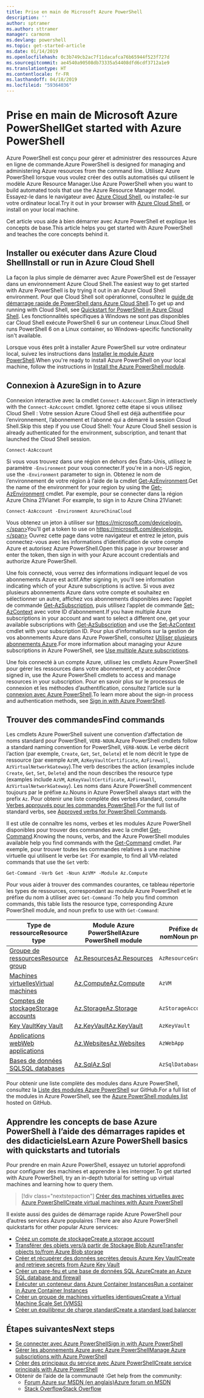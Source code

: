 ```yaml
---
title: Prise en main de Microsoft Azure PowerShell
description: ''
author: sptramer
ms.author: sttramer
manager: carmonm
ms.devlang: powershell
ms.topic: get-started-article
ms.date: 01/14/2019
ms.openlocfilehash: 0c3b749cb2ac7f11dacafca76b65944f523f727d
ms.sourcegitcommit: ae4540a90508db73335a54408dfd6cdf3712a1e9
ms.translationtype: HT
ms.contentlocale: fr-FR
ms.lasthandoff: 04/18/2019
ms.locfileid: "59364036"
---
```

# <a name="get-started-with-azure-powershell"></a><span data-ttu-id="33e28-102">Prise en main de Microsoft Azure PowerShell</span><span class="sxs-lookup"><span data-stu-id="33e28-102">Get started with Azure PowerShell</span></span>

<span data-ttu-id="33e28-103">Azure PowerShell est conçu pour gérer et administrer des ressources Azure en ligne de commande.</span><span class="sxs-lookup"><span data-stu-id="33e28-103">Azure PowerShell is designed for managing and administering Azure resources from the command line.</span></span> <span data-ttu-id="33e28-104">Utilisez Azure PowerShell lorsque vous voulez créer des outils automatisés qui utilisent le modèle Azure Resource Manager.</span><span class="sxs-lookup"><span data-stu-id="33e28-104">Use Azure PowerShell when you want to build automated tools that use the Azure Resource Manager model.</span></span>
<span data-ttu-id="33e28-105">Essayez-le dans le navigateur avec [Azure Cloud Shell](/azure/cloud-shell/overview), ou installez-le sur votre ordinateur local.</span><span class="sxs-lookup"><span data-stu-id="33e28-105">Try it out in your browser with [Azure Cloud Shell](/azure/cloud-shell/overview), or install on your local machine.</span></span>

<span data-ttu-id="33e28-106">Cet article vous aide à bien démarrer avec Azure PowerShell et explique les concepts de base.</span><span class="sxs-lookup"><span data-stu-id="33e28-106">This article helps you get started with Azure PowerShell and teaches the core concepts behind it.</span></span>

## <a name="install-or-run-in-azure-cloud-shell"></a><span data-ttu-id="33e28-107">Installer ou exécuter dans Azure Cloud Shell</span><span class="sxs-lookup"><span data-stu-id="33e28-107">Install or run in Azure Cloud Shell</span></span>

<span data-ttu-id="33e28-108">La façon la plus simple de démarrer avec Azure PowerShell est de l’essayer dans un environnement Azure Cloud Shell.</span><span class="sxs-lookup"><span data-stu-id="33e28-108">The easiest way to get started with Azure PowerShell is by trying it out in an Azure Cloud Shell environment.</span></span>
<span data-ttu-id="33e28-109">Pour que Cloud Shell soit opérationnel, consultez le [guide de démarrage rapide de PowerShell dans Azure Cloud Shell](/azure/cloud-shell/quickstart-powershell).</span><span class="sxs-lookup"><span data-stu-id="33e28-109">To get up and running with Cloud Shell, see [Quickstart for PowerShell in Azure Cloud Shell](/azure/cloud-shell/quickstart-powershell).</span></span>
<span data-ttu-id="33e28-110">Les fonctionnalités spécifiques à Windows ne sont pas disponibles car Cloud Shell exécute PowerShell 6 sur un conteneur Linux.</span><span class="sxs-lookup"><span data-stu-id="33e28-110">Cloud Shell runs PowerShell 6 on a Linux container, so Windows-specific functionality isn't available.</span></span>

<span data-ttu-id="33e28-111">Lorsque vous êtes prêt à installer Azure PowerShell sur votre ordinateur local, suivez les instructions dans [Installer le module Azure PowerShell](install-az-ps.md).</span><span class="sxs-lookup"><span data-stu-id="33e28-111">When you're ready to install Azure PowerShell on your local machine, follow the instructions in [Install the Azure PowerShell module](install-az-ps.md).</span></span>

## <a name="sign-in-to-azure"></a><span data-ttu-id="33e28-112">Connexion à Azure</span><span class="sxs-lookup"><span data-stu-id="33e28-112">Sign in to Azure</span></span>

<span data-ttu-id="33e28-113">Connexion interactive avec la cmdlet `Connect-AzAccount`.</span><span class="sxs-lookup"><span data-stu-id="33e28-113">Sign in interactively with the `Connect-AzAccount` cmdlet.</span></span> <span data-ttu-id="33e28-114">Ignorez cette étape si vous utilisez Cloud Shell : Votre session Azure Cloud Shell est déjà authentifiée pour l’environnement, l’abonnement et l’abonné qui a démarré la session Cloud Shell.</span><span class="sxs-lookup"><span data-stu-id="33e28-114">Skip this step if you use Cloud Shell: Your Azure Cloud Shell session is already authenticated for the environment, subscription, and tenant that launched the Cloud Shell session.</span></span>

```azurepowershell-interactive
Connect-AzAccount
```

<span data-ttu-id="33e28-115">Si vous vous trouvez dans une région en dehors des États-Unis, utilisez le paramètre `-Environment` pour vous connecter.</span><span class="sxs-lookup"><span data-stu-id="33e28-115">If you're in a non-US region, use the `-Environment` parameter to sign in.</span></span> <span data-ttu-id="33e28-116">Obtenez le nom de l’environnement de votre région à l’aide de la cmdlet [Get-AzEnvironment](/powershell/module/Az.Accounts/Get-AzEnvironment).</span><span class="sxs-lookup"><span data-stu-id="33e28-116">Get the name of the environment for your region by using the [Get-AzEnvironment](/powershell/module/Az.Accounts/Get-AzEnvironment) cmdlet.</span></span> <span data-ttu-id="33e28-117">Par exemple, pour se connecter dans la région Azure China 21Vianet :</span><span class="sxs-lookup"><span data-stu-id="33e28-117">For example, to sign in to Azure China 21Vianet:</span></span>

```azurepowershell-interactive
Connect-AzAccount -Environment AzureChinaCloud
```

<span data-ttu-id="33e28-118">Vous obtenez un jeton à utiliser sur https://microsoft.com/devicelogin.</span><span class="sxs-lookup"><span data-stu-id="33e28-118">You'll get a token to use on https://microsoft.com/devicelogin.</span></span> <span data-ttu-id="33e28-119">Ouvrez cette page dans votre navigateur et entrez le jeton, puis connectez-vous avec les informations d’identification de votre compte Azure et autorisez Azure PowerShell.</span><span class="sxs-lookup"><span data-stu-id="33e28-119">Open this page in your browser and enter the token, then sign in with your Azure account credentials and authorize Azure PowerShell.</span></span> 

<span data-ttu-id="33e28-120">Une fois connecté, vous verrez des informations indiquant lequel de vos abonnements Azure est actif.</span><span class="sxs-lookup"><span data-stu-id="33e28-120">After signing in, you'll see information indicating which of your Azure subscriptions is active.</span></span> <span data-ttu-id="33e28-121">Si vous avez plusieurs abonnements Azure dans votre compte et souhaitez en sélectionner un autre, affichez vos abonnements disponibles avec l’applet de commande [Get-AzSubscription](/powershell/module/az.accounts/get-azsubscription), puis utilisez l’applet de commande [Set-AzContext](/powershell/module/az.accounts/set-azcontext) avec votre ID d’abonnement.</span><span class="sxs-lookup"><span data-stu-id="33e28-121">If you have multiple Azure subscriptions in your account and want to select a different one, get your available subscriptions with [Get-AzSubscription](/powershell/module/az.accounts/get-azsubscription) and use the [Set-AzContext](/powershell/module/az.accounts/set-azcontext) cmdlet with your subscription ID.</span></span>
<span data-ttu-id="33e28-122">Pour plus d’informations sur la gestion de vos abonnements Azure dans Azure PowerShell, consultez [Utiliser plusieurs abonnements Azure](manage-subscriptions-azureps.md).</span><span class="sxs-lookup"><span data-stu-id="33e28-122">For more information about managing your Azure subscriptions in Azure PowerShell, see [Use multiple Azure subscriptions](manage-subscriptions-azureps.md).</span></span>

<span data-ttu-id="33e28-123">Une fois connecté à un compte Azure, utilisez les cmdlets Azure PowerShell pour gérer les ressources dans votre abonnement, et y accéder.</span><span class="sxs-lookup"><span data-stu-id="33e28-123">Once signed in, use the Azure PowerShell cmdlets to access and manage resources in your subscription.</span></span> <span data-ttu-id="33e28-124">Pour en savoir plus sur le processus de connexion et les méthodes d’authentification, consultez l’article sur la [connexion avec Azure PowerShell](authenticate-azureps.md).</span><span class="sxs-lookup"><span data-stu-id="33e28-124">To learn more about the sign-in process and authentication methods, see [Sign in with Azure PowerShell](authenticate-azureps.md).</span></span>

## <a name="find-commands"></a><span data-ttu-id="33e28-125">Trouver des commandes</span><span class="sxs-lookup"><span data-stu-id="33e28-125">Find commands</span></span>

<span data-ttu-id="33e28-126">Les cmdlets Azure PowerShell suivent une convention d’affectation de noms standard pour PowerShell, `VERB-NOUN`.</span><span class="sxs-lookup"><span data-stu-id="33e28-126">Azure PowerShell cmdlets follow a standard naming convention for PowerShell, `VERB-NOUN`.</span></span> <span data-ttu-id="33e28-127">Le verbe décrit l’action (par exemple, `Create`, `Get`, `Set`, `Delete`) et le nom décrit le type de ressource (par exemple `AzVM`, `AzKeyVaultCertificate`, `AzFirewall`, `AzVirtualNetworkGateway`).</span><span class="sxs-lookup"><span data-stu-id="33e28-127">The verb describes the action (examples include `Create`, `Get`, `Set`, `Delete`) and the noun describes the resource type (examples include `AzVM`, `AzKeyVaultCertificate`, `AzFirewall`, `AzVirtualNetworkGateway`).</span></span> <span data-ttu-id="33e28-128">Les noms dans Azure PowerShell commencent toujours par le préfixe `Az`.</span><span class="sxs-lookup"><span data-stu-id="33e28-128">Nouns in Azure PowerShell always start with the prefix `Az`.</span></span> <span data-ttu-id="33e28-129">Pour obtenir une liste complète des verbes standard, consulte [Verbes approuvés pour les commandes PowerShell](/powershell/developer/cmdlet/approved-verbs-for-windows-powershell-commands).</span><span class="sxs-lookup"><span data-stu-id="33e28-129">For the full list of standard verbs, see [Approved verbs for PowerShell Commands](/powershell/developer/cmdlet/approved-verbs-for-windows-powershell-commands).</span></span>

<span data-ttu-id="33e28-130">Il est utile de connaître les noms, verbes et les modules Azure PowerShell disponibles pour trouver des commandes avec la cmdlet [Get-Command](/powershell/module/microsoft.powershell.core/get-command).</span><span class="sxs-lookup"><span data-stu-id="33e28-130">Knowing the nouns, verbs, and the Azure PowerShell modules available help you find commands with the [Get-Command](/powershell/module/microsoft.powershell.core/get-command) cmdlet.</span></span> <span data-ttu-id="33e28-131">Par exemple, pour trouver toutes les commandes relatives à une machine virtuelle qui utilisent le verbe `Get` :</span><span class="sxs-lookup"><span data-stu-id="33e28-131">For example, to find all VM-related commands that use the `Get` verb:</span></span>

```powershell-interactive
Get-Command -Verb Get -Noun AzVM* -Module Az.Compute
```

<span data-ttu-id="33e28-132">Pour vous aider à trouver des commandes courantes, ce tableau répertorie les types de ressources, correspondant au module Azure PowerShell et le préfixe du nom à utiliser avec `Get-Command` :</span><span class="sxs-lookup"><span data-stu-id="33e28-132">To help you find common commands, this table lists the resource type, corresponding Azure PowerShell module, and noun prefix to use with `Get-Command`:</span></span>

| <span data-ttu-id="33e28-133">Type de ressource</span><span class="sxs-lookup"><span data-stu-id="33e28-133">Resource type</span></span> | <span data-ttu-id="33e28-134">Module Azure PowerShell</span><span class="sxs-lookup"><span data-stu-id="33e28-134">Azure PowerShell module</span></span> | <span data-ttu-id="33e28-135">Préfixe de nom</span><span class="sxs-lookup"><span data-stu-id="33e28-135">Noun prefix</span></span> |
|---------------|-------------------------|----------------|
| [<span data-ttu-id="33e28-136">Groupe de ressources</span><span class="sxs-lookup"><span data-stu-id="33e28-136">Resource group</span></span>](/azure/azure-resource-manager/resource-group-overview) | [<span data-ttu-id="33e28-137">Az.Resources</span><span class="sxs-lookup"><span data-stu-id="33e28-137">Az.Resources</span></span>](/powershell/module/az.resources#resources) | `AzResourceGroup` |
| [<span data-ttu-id="33e28-138">Machines virtuelles</span><span class="sxs-lookup"><span data-stu-id="33e28-138">Virtual machines</span></span>](/azure/virtual-machines) | [<span data-ttu-id="33e28-139">Az.Compute</span><span class="sxs-lookup"><span data-stu-id="33e28-139">Az.Compute</span></span>](/powershell/module/az.compute#virtual_machines) | `AzVM` |
| [<span data-ttu-id="33e28-140">Comptes de stockage</span><span class="sxs-lookup"><span data-stu-id="33e28-140">Storage accounts</span></span>](/azure/storage/common/storage-introduction) | [<span data-ttu-id="33e28-141">Az.Storage</span><span class="sxs-lookup"><span data-stu-id="33e28-141">Az.Storage</span></span>](/powershell/module/az.storage/) | `AzStorageAccount` |
| [<span data-ttu-id="33e28-142">Key Vault</span><span class="sxs-lookup"><span data-stu-id="33e28-142">Key Vault</span></span>](/azure/key-vault/key-vault-whatis) | [<span data-ttu-id="33e28-143">Az.KeyVault</span><span class="sxs-lookup"><span data-stu-id="33e28-143">Az.KeyVault</span></span>](/powershell/module/az.keyvault) | `AzKeyVault` |
| [<span data-ttu-id="33e28-144">Applications web</span><span class="sxs-lookup"><span data-stu-id="33e28-144">Web applications</span></span>](/azure/app-service) | [<span data-ttu-id="33e28-145">Az.Websites</span><span class="sxs-lookup"><span data-stu-id="33e28-145">Az.Websites</span></span>](/powershell/module/az.websites) | `AzWebApp` |
| [<span data-ttu-id="33e28-146">Bases de données SQL</span><span class="sxs-lookup"><span data-stu-id="33e28-146">SQL databases</span></span>](/azure/sql-database) | [<span data-ttu-id="33e28-147">Az.Sql</span><span class="sxs-lookup"><span data-stu-id="33e28-147">Az.Sql</span></span>](/powershell/module/az.sql) | `AzSqlDatabase` |

<span data-ttu-id="33e28-148">Pour obtenir une liste complète des modules dans Azure PowerShell, consultez la [Liste des modules Azure PowerShell](https://github.com/Azure/azure-powershell/blob/master/documentation/azure-powershell-modules.md) sur GitHub.</span><span class="sxs-lookup"><span data-stu-id="33e28-148">For a full list of the modules in Azure PowerShell, see the [Azure PowerShell modules list](https://github.com/Azure/azure-powershell/blob/master/documentation/azure-powershell-modules.md) hosted on GitHub.</span></span>

## <a name="learn-azure-powershell-basics-with-quickstarts-and-tutorials"></a><span data-ttu-id="33e28-149">Apprendre les concepts de base Azure PowerShell à l’aide des démarrages rapides et des didacticiels</span><span class="sxs-lookup"><span data-stu-id="33e28-149">Learn Azure PowerShell basics with quickstarts and tutorials</span></span>

<span data-ttu-id="33e28-150">Pour prendre en main Azure PowerShell, essayez un tutoriel approfondi pour configurer des machines et apprendre à les interroger.</span><span class="sxs-lookup"><span data-stu-id="33e28-150">To get started with Azure PowerShell, try an in-depth tutorial for setting up virtual machines and learning how to query them.</span></span>

> [!div class="nextstepaction"]
> [<span data-ttu-id="33e28-151">Créer des machines virtuelles avec Azure PowerShell</span><span class="sxs-lookup"><span data-stu-id="33e28-151">Create virtual machines with Azure PowerShell</span></span>](azureps-vm-tutorial.yml)

<span data-ttu-id="33e28-152">Il existe aussi des guides de démarrage rapide Azure PowerShell pour d’autres services Azure populaires :</span><span class="sxs-lookup"><span data-stu-id="33e28-152">There are also Azure PowerShell quickstarts for other popular Azure services:</span></span>

* [<span data-ttu-id="33e28-153">Créez un compte de stockage</span><span class="sxs-lookup"><span data-stu-id="33e28-153">Create a storage account</span></span>](/azure/storage/common/storage-quickstart-create-account?tabs=azure-powershell)
* [<span data-ttu-id="33e28-154">Transférer des objets vers/à partir de Stockage Blob Azure</span><span class="sxs-lookup"><span data-stu-id="33e28-154">Transfer objects to/from Azure Blob storage</span></span>](/azure/storage/blobs/storage-quickstart-blobs-powershell)
* [<span data-ttu-id="33e28-155">Créer et récupérer des données secrètes depuis Azure Key Vault</span><span class="sxs-lookup"><span data-stu-id="33e28-155">Create and retrieve secrets from Azure Key Vault</span></span>](/azure/key-vault/quick-create-powershell)
* [<span data-ttu-id="33e28-156">Créer un pare-feu et une base de données SQL Azure</span><span class="sxs-lookup"><span data-stu-id="33e28-156">Create an Azure SQL database and firewall</span></span>](/azure/sql-database/scripts/sql-database-create-and-configure-database-powershell)
* [<span data-ttu-id="33e28-157">Exécuter un conteneur dans Azure Container Instances</span><span class="sxs-lookup"><span data-stu-id="33e28-157">Run a container in Azure Container Instances</span></span>](/azure/container-instances/container-instances-quickstart-powershell)
* [<span data-ttu-id="33e28-158">Créer un groupe de machines virtuelles identiques</span><span class="sxs-lookup"><span data-stu-id="33e28-158">Create a Virtual Machine Scale Set (VMSS)</span></span>](/azure/virtual-machine-scale-sets/quick-create-powershell)
* [<span data-ttu-id="33e28-159">Créer un équilibreur de charge standard</span><span class="sxs-lookup"><span data-stu-id="33e28-159">Create a standard load balancer</span></span>](/azure/load-balancer/quickstart-create-standard-load-balancer-powershell)

## <a name="next-steps"></a><span data-ttu-id="33e28-160">Étapes suivantes</span><span class="sxs-lookup"><span data-stu-id="33e28-160">Next steps</span></span>

* [<span data-ttu-id="33e28-161">Se connecter avec Azure PowerShell</span><span class="sxs-lookup"><span data-stu-id="33e28-161">Sign in with Azure PowerShell</span></span>](authenticate-azureps.md)
* [<span data-ttu-id="33e28-162">Gérer les abonnements Azure avec Azure PowerShell</span><span class="sxs-lookup"><span data-stu-id="33e28-162">Manage Azure subscriptions with Azure PowerShell</span></span>](manage-subscriptions-azureps.md)
* [<span data-ttu-id="33e28-163">Créer des principaux du service avec Azure PowerShell</span><span class="sxs-lookup"><span data-stu-id="33e28-163">Create service principals with Azure PowerShell</span></span>](create-azure-service-principal-azureps.md)
* <span data-ttu-id="33e28-164">Obtenir de l’aide de la communauté :</span><span class="sxs-lookup"><span data-stu-id="33e28-164">Get help from the community:</span></span>
  * [<span data-ttu-id="33e28-165">Forum Azure sur MSDN (en anglais)</span><span class="sxs-lookup"><span data-stu-id="33e28-165">Azure forum on MSDN</span></span>](http://go.microsoft.com/fwlink/p/?LinkId=320212)
  * [<span data-ttu-id="33e28-166">Stack Overflow</span><span class="sxs-lookup"><span data-stu-id="33e28-166">Stack Overflow</span></span>](http://go.microsoft.com/fwlink/?LinkId=320213)
